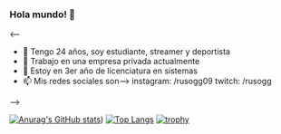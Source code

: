 ### Hola mundo! 👋

<--

- 💬 Tengo 24 años, soy estudiante, streamer y deportista
- 🔭 Trabajo en una empresa privada actualmente
- 🌱 Estoy en 3er año de licenciatura en sistemas
- 📫 Mis redes sociales son--> instagram: /rusogg09  twitch: /rusogg

-->


[![Anurag's GitHub stats](https://github-readme-stats.vercel.app/api?username=rusogg&show_icons=true&theme=radical)](https://github.com/anuraghazra/github-readme-stats))
[![Top Langs](https://github-readme-stats.vercel.app/api/top-langs/?username=rusogg&layout=compact&show_icons=true&theme=radical)](https://github.com/anuraghazra/github-readme-stats)
[![trophy](https://github-profile-trophy.vercel.app/?username=rusogg&theme=dracula)](https://github.com/ryo-ma/github-profile-trophy)

